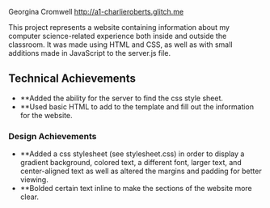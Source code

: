Georgina Cromwell
http://a1-charlieroberts.glitch.me

This project represents a website containing information about my computer science-related experience both inside and outside the classroom. It was made using HTML and CSS, as well as with small additions made in JavaScript to the server.js file.

## Technical Achievements
- **Added the ability for the server to find the css style sheet.
- **Used basic HTML to add to the template and fill out the information for the website.

### Design Achievements
- **Added a css stylesheet (see stylesheet.css) in order to display a gradient background, colored text, a different font, larger text, and center-aligned text as well as altered the margins and padding for better viewing.
- **Bolded certain text inline to make the sections of the website more clear.


